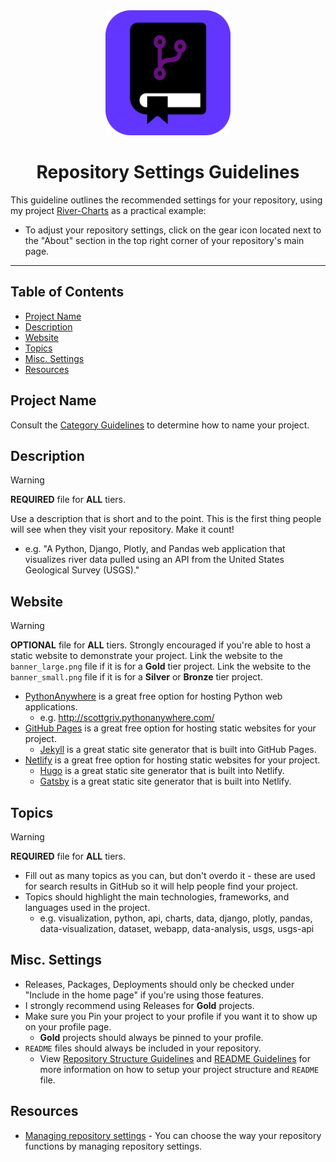 <div align="center">
    <a href="https://github.com/scottgriv/PRG-Personal-Repository-Guidelines" target="_blank">
        <img src="../docs/images/icon-rounded.png" width="200" height="200"/>
    </a>
</div>

<h1 align="center">Repository Settings Guidelines</h1>

This guideline outlines the recommended settings for your repository, using my project [River-Charts](https://github.com/scottgriv/River-Charts) as a practical example:
- To adjust your repository settings, click on the gear icon located next to the "About" section in the top right corner of your repository's main page.

---------------

## Table of Contents
- [Project Name](#project-name)
- [Description](#description)
- [Website](#website)
- [Topics](#topics)
- [Misc. Settings](#misc-settings)
- [Resources](#resources)

## Project Name

Consult the [Category Guidelines](./category_guidelines.md) to determine how to name your project.

## Description

> [!WARNING]
> **REQUIRED** file for **ALL** tiers.

Use a description that is short and to the point. This is the first thing people will see when they visit your repository. Make it count!
- e.g. "A Python, Django, Plotly, and Pandas web application that visualizes river data pulled using an API from the United States Geological Survey (USGS)."

## Website

> [!WARNING]
> **OPTIONAL** file for **ALL** tiers.
> Strongly encouraged if you're able to host a static website to demonstrate your project.
> Link the website to the `banner_large.png` file if it is for a **Gold** tier project.
> Link the website to the `banner_small.png` file if it is for a **Silver** or **Bronze** tier project.

- [PythonAnywhere](https://www.pythonanywhere.com/) is a great free option for hosting Python web applications.
    - e.g. http://scottgriv.pythonanywhere.com/
- [GitHub Pages](https://pages.github.com/) is a great free option for hosting static websites for your project.
    - [Jekyll](https://jekyllrb.com/) is a great static site generator that is built into GitHub Pages.
- [Netlify](https://www.netlify.com/) is a great free option for hosting static websites for your project.
    - [Hugo](https://gohugo.io/) is a great static site generator that is built into Netlify.
    - [Gatsby](https://www.gatsbyjs.com/) is a great static site generator that is built into Netlify.

## Topics

> [!WARNING]
> **REQUIRED** file for **ALL** tiers.

- Fill out as many topics as you can, but don't overdo it - these are used for search results in GitHub so it will help people find your project.
- Topics should highlight the main technologies, frameworks, and languages used in the project.
    - e.g. visualization, python, api, charts, data, django, plotly, pandas, data-visualization, dataset, webapp, data-analysis, usgs, usgs-api

## Misc. Settings

- Releases, Packages, Deployments should only be checked under "Include in the home page" if you're using those features.
- I strongly recommend using Releases for **Gold** projects.
- Make sure you Pin your project to your profile if you want it to show up on your profile page. 
    - **Gold** projects should always be pinned to your profile.
- `README` files should always be included in your repository.
    - View [Repository Structure Guidelines](./repository_structure_guidelines.md) and [README Guidelines](./readme_guidelines.md) for more information on how to setup your project structure and `README` file.

## Resources

- [Managing repository settings](https://docs.github.com/en/repositories/managing-your-repositorys-settings-and-features/managing-repository-settings) - You can choose the way your repository functions by managing repository settings.

